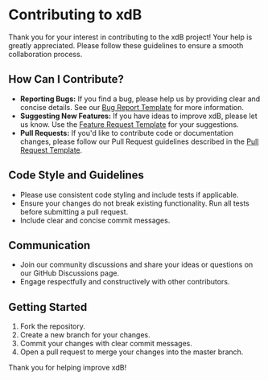 # Contributing to xdB

Thank you for your interest in contributing to the xdB project! Your help is greatly appreciated. Please follow these guidelines to ensure a smooth collaboration process.

## How Can I Contribute?

- **Reporting Bugs:** If you find a bug, please help us by providing clear and concise details. See our [Bug Report Template](.github/ISSUE_TEMPLATE/bug_report.md) for more information.
- **Suggesting New Features:** If you have ideas to improve xdB, please let us know. Use the [Feature Request Template](.github/ISSUE_TEMPLATE/feature_request.md) for your suggestions.
- **Pull Requests:** If you'd like to contribute code or documentation changes, please follow our Pull Request guidelines described in the [Pull Request Template](.github/PULL_REQUEST_TEMPLATE.md).

## Code Style and Guidelines

- Please use consistent code styling and include tests if applicable.
- Ensure your changes do not break existing functionality. Run all tests before submitting a pull request.
- Include clear and concise commit messages.
  
## Communication

- Join our community discussions and share your ideas or questions on our GitHub Discussions page.
- Engage respectfully and constructively with other contributors.

## Getting Started

1. Fork the repository.
2. Create a new branch for your changes.
3. Commit your changes with clear commit messages.
4. Open a pull request to merge your changes into the master branch.

Thank you for helping improve xdB!